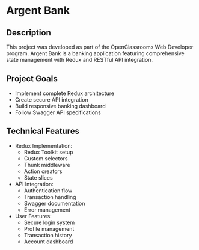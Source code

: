 # Argent Bank

## Description

This project was developed as part of the OpenClassrooms Web Developer program.
Argent Bank is a banking application featuring comprehensive state management with Redux and RESTful API integration.

## Project Goals

-   Implement complete Redux architecture
-   Create secure API integration
-   Build responsive banking dashboard
-   Follow Swagger API specifications

## Technical Features

-   Redux Implementation:
    -   Redux Toolkit setup
    -   Custom selectors
    -   Thunk middleware
    -   Action creators
    -   State slices
-   API Integration:
    -   Authentication flow
    -   Transaction handling
    -   Swagger documentation
    -   Error management
-   User Features:
    -   Secure login system
    -   Profile management
    -   Transaction history
    -   Account dashboard
